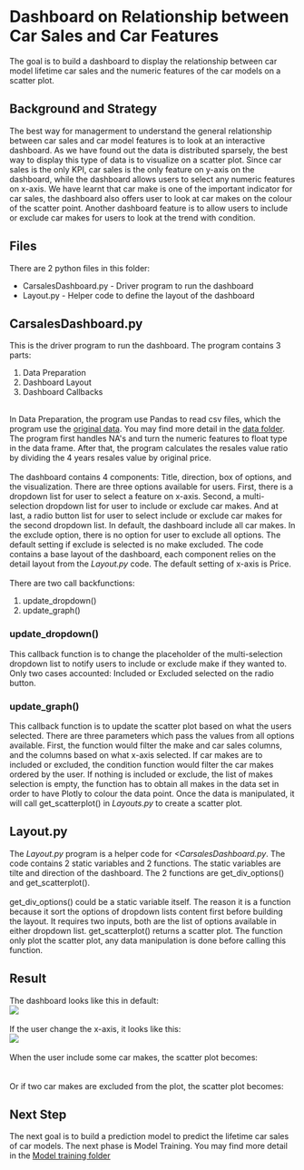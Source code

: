 # Dashboard on Relationship between Car Sales and Car Features
The goal is to build a dashboard to display the relationship between car model lifetime car sales and the numeric features of the car models on a scatter plot.

## Background and Strategy
The best way for managerment to understand the general relationship between car sales and car model features is to look at an interactive dashboard. As we have found out the data is distributed sparsely, the best way to display this type of data is to visualize on a scatter plot. Since car sales is the only KPI, car sales is the only feature on y-axis on the dashboard, while the dashboard allows users to select any numeric features on x-axis. We have learnt that car make is one of the important indicator for car sales, the dashboard also offers user to look at car makes on the colour of the scatter point. Another dashboard feature is to allow users to include or exclude car makes for users to look at the trend with condition.

## Files
There are 2 python files in this folder:
<ul>
	<li>CarsalesDashboard.py - Driver program to run the dashboard</li>
	<li>Layout.py - Helper code to define the layout of the dashboard</li>
</ul>

## CarsalesDashboard.py
This is the driver program to run the dashboard. The program contains 3 parts:
<ol>
	<li>Data Preparation</li>
	<li>Dashboard Layout</li>
	<li>Dashboard Callbacks</li>
</ol>
<br>
In Data Preparation, the program use Pandas to read csv files, which the program use the <a href="">original data</a>. You may find more detail in the <a href="">data folder</a>. The program first handles NA's and turn the numeric features to float type in the data frame. After that, the program calculates the resales value ratio by dividing the 4 years resales value by original price. 
<br><br>
The dashboard contains 4 components: Title, direction, box of options, and the visualization. There are three options available for users. First, there is a dropdown list for user to select a feature on x-axis. Second, a multi-selection dropdown list for user to include or exclude car makes. And at last, a radio button list for user to select include or exclude car makes for the second dropdown list. In default, the dashboard include all car makes. In the exclude option, there is no option for user to exclude all options. The default setting if exclude is selected is no make excluded. The code contains a base layout of the dashboard, each component relies on the detail layout from the <i>Layout.py</i> code. The default setting of x-axis is Price.
<br><br>
There are two call backfunctions:
<ol>
	<li>update_dropdown()</li>
	<li>update_graph()</li>
</ol>

### update_dropdown()
This callback function is to change the placeholder of the multi-selection dropdown list to notify users to include or exclude make if they wanted to. Only two cases accounted: Included or Excluded selected on the radio button. 

### update_graph()
This callback function is to update the scatter plot based on what the users selected. There are three parameters which pass the values from all options available. First, the function would filter the make and car sales columns, and the columns based on what x-axis selected. If car makes are to included or excluded, the condition function would filter the car makes ordered by the user. If nothing is included or exclude, the list of makes selection is empty, the function has to obtain all makes in the data set in order to have Plotly to colour the data point. Once the data is manipulated, it will call get_scatterplot() in <i>Layouts.py</i> to create a scatter plot.

## Layout.py
The <i>Layout.py</i> program is a helper code for <i><CarsalesDashboard.py</i>. The code contains 2 static variables and 2 functions. The static variables are tilte and direction of the dashboard. The 2 functions are get_div_options() and get_scatterplot().
<br><br>
get_div_options() could be a static variable itself. The reason it is a function because it sort the options of dropdown lists content first before building the layout. It requires two inputs, both are the list of options available in either dropdown list. get_scatterplot() returns a scatter plot. The function only plot the scatter plot, any data manipulation is done before calling this function.

## Result
The dashboard looks like this in default:
<br>
<image src="Images/Default.png">
<br><br>
If the user change the x-axis, it looks like this:
<br>
<image src="Images/Resalesratio.png">
<br><br>
When the user include some car makes, the scatter plot becomes:
<br>
<images src="Images/Include.png">
<br><br>
Or if two car makes are excluded from the plot, the scatter plot becomes:
<br>
<images src="Images/Exclude.png">


## Next Step
The next goal is to build a prediction model to predict the lifetime car sales of car models. The next phase is Model Training. You may find more detail in the [Model training folder](../ModelTraining)